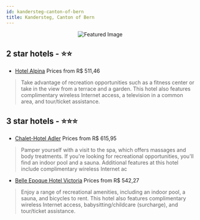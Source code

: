 ```yaml
---
id: kandersteg-canton-of-bern
title: Kandersteg, Canton of Bern
---
```


<center><img src="https://i.travelapi.com/hotels/3000000/2690000/2689600/2689556/dba16313_z.jpg" alt="Featured Image" /></center>


##  2 star hotels - ⭐️⭐️

-    [Hotel Alpina](https://us.hurb.com/hotels/kandersteg/hotel-alpina-JNP-JP805317?cmp=18055) Prices from R$ 511,46
   > Take advantage of recreation opportunities such as a fitness center or take in the view from a terrace and a garden. This hotel also features complimentary wireless Internet access, a television in a common area, and tour/ticket assistance.

##  3 star hotels - ⭐️⭐️⭐️

-    [Chalet-Hotel Adler](https://us.hurb.com/hotels/kandersteg/chalet-hotel-adler-JNP-JP711526?cmp=18055) Prices from R$ 615,95
   > Pamper yourself with a visit to the spa, which offers massages and body treatments. If you're looking for recreational opportunities, you'll find an indoor pool and a sauna. Additional features at this hotel include complimentary wireless Internet ac
-    [Belle Epoque Hotel Victoria](https://us.hurb.com/hotels/kandersteg/belle-epoque-hotel-victoria-JNP-JP256553?cmp=18055) Prices from R$ 542,27
   > Enjoy a range of recreational amenities, including an indoor pool, a sauna, and bicycles to rent. This hotel also features complimentary wireless Internet access, babysitting/childcare (surcharge), and tour/ticket assistance.
